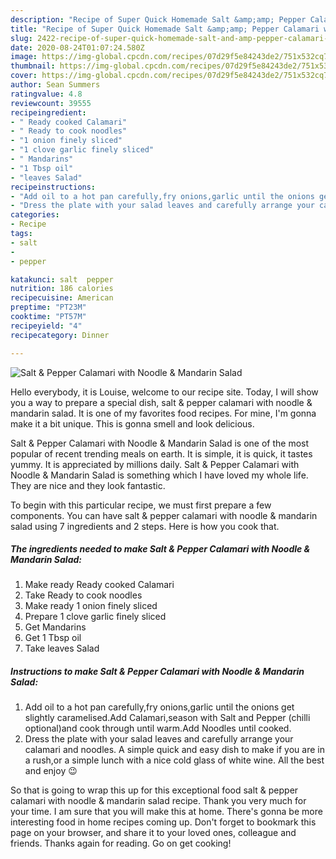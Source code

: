```yaml
---
description: "Recipe of Super Quick Homemade Salt &amp;amp; Pepper Calamari with Noodle &amp;amp; Mandarin Salad"
title: "Recipe of Super Quick Homemade Salt &amp;amp; Pepper Calamari with Noodle &amp;amp; Mandarin Salad"
slug: 2422-recipe-of-super-quick-homemade-salt-and-amp-pepper-calamari-with-noodle-and-amp-mandarin-salad
date: 2020-08-24T01:07:24.580Z
image: https://img-global.cpcdn.com/recipes/07d29f5e84243de2/751x532cq70/salt-pepper-calamari-with-noodle-mandarin-salad-recipe-main-photo.jpg
thumbnail: https://img-global.cpcdn.com/recipes/07d29f5e84243de2/751x532cq70/salt-pepper-calamari-with-noodle-mandarin-salad-recipe-main-photo.jpg
cover: https://img-global.cpcdn.com/recipes/07d29f5e84243de2/751x532cq70/salt-pepper-calamari-with-noodle-mandarin-salad-recipe-main-photo.jpg
author: Sean Summers
ratingvalue: 4.8
reviewcount: 39555
recipeingredient:
- " Ready cooked Calamari"
- " Ready to cook noodles"
- "1 onion finely sliced"
- "1 clove garlic finely sliced"
- " Mandarins"
- "1 Tbsp oil"
- "leaves Salad"
recipeinstructions:
- "Add oil to a hot pan carefully,fry onions,garlic until the onions get slightly caramelised.Add Calamari,season with Salt and Pepper (chilli optional)and cook through until warm.Add Noodles until cooked."
- "Dress the plate with your salad leaves and carefully arrange your calamari and noodles. A simple quick and easy dish to make if you are in a rush,or a simple lunch with a nice cold glass of white wine. All the best and enjoy 😉"
categories:
- Recipe
tags:
- salt
- 
- pepper

katakunci: salt  pepper 
nutrition: 186 calories
recipecuisine: American
preptime: "PT23M"
cooktime: "PT57M"
recipeyield: "4"
recipecategory: Dinner

---
```



![Salt &amp; Pepper Calamari with Noodle &amp; Mandarin Salad](https://img-global.cpcdn.com/recipes/07d29f5e84243de2/751x532cq70/salt-pepper-calamari-with-noodle-mandarin-salad-recipe-main-photo.jpg)

Hello everybody, it is Louise, welcome to our recipe site. Today, I will show you a way to prepare a special dish, salt &amp; pepper calamari with noodle &amp; mandarin salad. It is one of my favorites food recipes. For mine, I'm gonna make it a bit unique. This is gonna smell and look delicious.



Salt &amp; Pepper Calamari with Noodle &amp; Mandarin Salad is one of the most popular of recent trending meals on earth. It is simple, it is quick, it tastes yummy. It is appreciated by millions daily. Salt &amp; Pepper Calamari with Noodle &amp; Mandarin Salad is something which I have loved my whole life. They are nice and they look fantastic.


To begin with this particular recipe, we must first prepare a few components. You can have salt &amp; pepper calamari with noodle &amp; mandarin salad using 7 ingredients and 2 steps. Here is how you cook that.

<!--inarticleads1-->

##### The ingredients needed to make Salt &amp; Pepper Calamari with Noodle &amp; Mandarin Salad:

1. Make ready  Ready cooked Calamari
1. Take  Ready to cook noodles
1. Make ready 1 onion finely sliced
1. Prepare 1 clove garlic finely sliced
1. Get  Mandarins
1. Get 1 Tbsp oil
1. Take leaves Salad




<!--inarticleads2-->

##### Instructions to make Salt &amp; Pepper Calamari with Noodle &amp; Mandarin Salad:

1. Add oil to a hot pan carefully,fry onions,garlic until the onions get slightly caramelised.Add Calamari,season with Salt and Pepper (chilli optional)and cook through until warm.Add Noodles until cooked.
1. Dress the plate with your salad leaves and carefully arrange your calamari and noodles. A simple quick and easy dish to make if you are in a rush,or a simple lunch with a nice cold glass of white wine. All the best and enjoy 😉




So that is going to wrap this up for this exceptional food salt &amp; pepper calamari with noodle &amp; mandarin salad recipe. Thank you very much for your time. I am sure that you will make this at home. There's gonna be more interesting food in home recipes coming up. Don't forget to bookmark this page on your browser, and share it to your loved ones, colleague and friends. Thanks again for reading. Go on get cooking!
